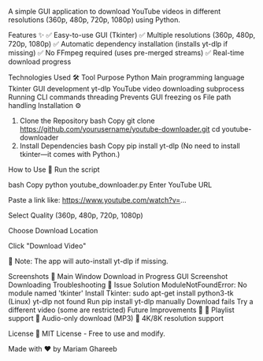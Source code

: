 A simple GUI application to download YouTube videos in different resolutions (360p, 480p, 720p, 1080p) using Python.

Features ✨
✅ Easy-to-use GUI (Tkinter)
✅ Multiple resolutions (360p, 480p, 720p, 1080p)
✅ Automatic dependency installation (installs yt-dlp if missing)
✅ No FFmpeg required (uses pre-merged streams)
✅ Real-time download progress

Technologies Used 🛠️
Tool	Purpose
Python	Main programming language
Tkinter	GUI development
yt-dlp	YouTube video downloading
subprocess	Running CLI commands
threading	Prevents GUI freezing
os	File path handling
Installation ⚙️
1. Clone the Repository
bash
Copy
git clone https://github.com/yourusername/youtube-downloader.git
cd youtube-downloader
2. Install Dependencies
bash
Copy
pip install yt-dlp
(No need to install tkinter—it comes with Python.)

How to Use 🚀
Run the script

bash
Copy
python youtube_downloader.py
Enter YouTube URL

Paste a link like: https://www.youtube.com/watch?v=...

Select Quality (360p, 480p, 720p, 1080p)

Choose Download Location

Click "Download Video"

📌 Note: The app will auto-install yt-dlp if missing.

Screenshots 📸
Main Window	Download in Progress
GUI Screenshot	Downloading
Troubleshooting 🔧
Issue	Solution
ModuleNotFoundError: No module named 'tkinter'	Install Tkinter: sudo apt-get install python3-tk (Linux)
yt-dlp not found	Run pip install yt-dlp manually
Download fails	Try a different video (some are restricted)
Future Improvements 🔮
🔹 Playlist support
🔹 Audio-only download (MP3)
🔹 4K/8K resolution support

License 📜
MIT License - Free to use and modify.

Made with ❤️ by Mariam Ghareeb
